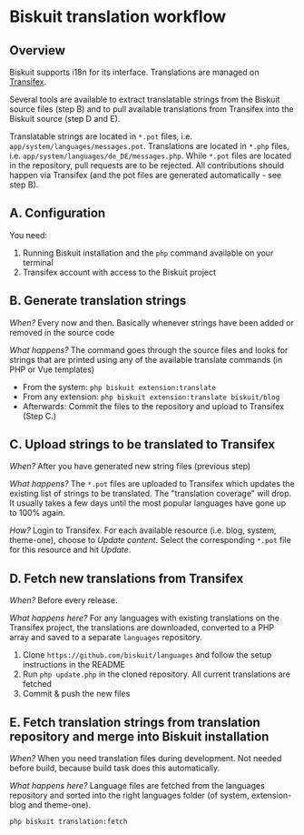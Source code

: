 # Biskuit translation workflow

## Overview

Biskuit supports i18n for its interface. Translations are managed on [Transifex](https://www.transifex.com/biskuit/biskuit-cms).

Several tools are available to extract translatable strings from the Biskuit source files (step B) and to pull available translations from Transifex into the Biskuit source (step D and E).

Translatable strings are located in `*.pot` files, i.e. `app/system/languages/messages.pot`. Translations are located in `*.php` files, i.e. `app/system/languages/de_DE/messages.php`. While `*.pot` files are located in the repository, pull requests are to be rejected. All contributions should happen via Transifex (and the pot files are generated automatically - see step B).

## A. Configuration

You need:

1. Running Biskuit installation and the `php` command available on your terminal
2. Transifex account with access to the Biskuit project

## B. Generate translation strings

*When?* Every now and then. Basically whenever strings have been added or removed in the source code

*What happens?* The command goes through the source files and looks for strings that are printed using any of the available translate commands (in PHP or Vue templates)

- From the system: `php biskuit extension:translate`
- From any extension: `php biskuit extension:translate biskuit/blog`
- Afterwards: Commit the files to the repository and upload to Transifex (Step C.)

## C. Upload strings to be translated to Transifex

*When?* After you have generated new string files (previous step)

*What happens?* The `*.pot` files are uploaded to Transifex which updates the existing list of strings to be translated. The "translation coverage" will drop. It usually takes a few days until the most popular languages have gone up to 100% again.

*How?* Login to Transifex. For each available resource (i.e. blog, system, theme-one), choose to *Update content*. Select the corresponding `*.pot` file for this resource and hit *Update*.

## D. Fetch new translations from Transifex

*When?* Before every release.

*What happens here?* For any languages with existing translations on the Transifex project, the translations are downloaded, converted to a PHP array and saved to a separate `languages` repository.

1. Clone `https://github.com/biskuit/languages` and follow the setup instructions in the README
2. Run `php update.php` in the cloned repository. All current translations are fetched
3. Commit & push the new files

## E. Fetch translation strings from translation repository and merge into Biskuit installation

*When?* When you need translation files during development. Not needed before build, because build task does this automatically.

*What happens here?* Language files are fetched from the languages repository and sorted into the right languages folder (of system, extension-blog and theme-one).

`php biskuit translation:fetch`
